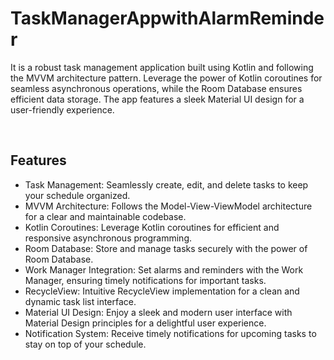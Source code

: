 # TaskManagerAppwithAlarmReminder

It is a robust task management application built using Kotlin and following the MVVM architecture pattern. Leverage the power of Kotlin coroutines for seamless asynchronous operations, while the Room Database ensures efficient data storage. The app features a sleek Material UI design for a user-friendly experience.

<br>

## Features

- Task Management: Seamlessly create, edit, and delete tasks to keep your schedule organized.
- MVVM Architecture: Follows the Model-View-ViewModel architecture for a clear and maintainable codebase.
- Kotlin Coroutines: Leverage Kotlin coroutines for efficient and responsive asynchronous programming.
- Room Database: Store and manage tasks securely with the power of Room Database.
- Work Manager Integration: Set alarms and reminders with the Work Manager, ensuring timely notifications for important tasks.
- RecycleView: Intuitive RecycleView implementation for a clean and dynamic task list interface.
- Material UI Design: Enjoy a sleek and modern user interface with Material Design principles for a delightful user experience.
- Notification System: Receive timely notifications for upcoming tasks to stay on top of your schedule.

